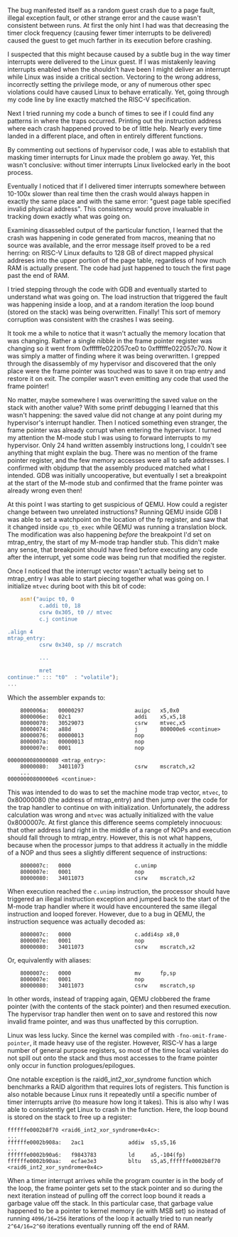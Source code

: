 The bug manifested itself as a random guest crash due to a page fault, illegal
exception fault, or other strange error and the cause wasn't consistent between
runs. At first the only hint I had was that decreasing the timer clock frequency
(causing fewer timer interrupts to be delivered) caused the guest to get much
farther in its execution before crashing.

I suspected that this might because caused by a subtle bug in the way timer
interrupts were delivered to the Linux guest. If I was mistakenly leaving
interrupts enabled when the shouldn't have been I might deliver an interrupt
while Linux was inside a critical section. Vectoring to the wrong address,
incorrectly setting the privilege mode, or any of numerous other spec violations
could have caused Linux to behave erratically. Yet, going through my code line
by line exactly matched the RISC-V specification.

Next I tried running my code a bunch of times to see if I could find any
patterns in where the traps occurred. Printing out the instruction address where
each crash happened proved to be of little help. Nearly every time landed in a
different place, and often in entirely different functions.

By commenting out sections of hypervisor code, I was able to establish that
masking timer interrupts for Linux made the problem go away. Yet, this wasn't
conclusive: without timer interrupts Linux livelocked early in the boot process.

Eventually I noticed that if I delivered timer interrupts somewhere between
10-100x slower than real time then the crash would always happen in exactly the
same place and with the same error: "guest page table specified invalid physical
address". This consistency would prove invaluable in tracking down exactly what
was going on.

Examining disassebled output of the particular function, I learned that the
crash was happening in code generated from macros, meaning that no source was
available, and the error message itself proved to be a red herring: on RISC-V
Linux defaults to 128 GB of direct mapped physical addreses into the upper
portion of the page table, regardless of how much RAM is actually present. The
code had just happened to touch the first page past the end of RAM.

I tried stepping through the code with GDB and eventually started to understand
what was going on. The load instruction that triggered the fault was happening
inside a loop, and at a random iteration the loop bound (stored on the stack)
was being overwritten. Finally! This sort of memory corruption was consistent
with the crashes I was seeing.

It took me a while to notice that it wasn't actually the memory location that
was changing. Rather a single nibble in the frame pointer register was changing
so it went from 0xffffffe022057ce0 to 0xffffffe022057c70. Now it was simply a
matter of finding where it was being overwritten. I grepped through the
disassembly of my hypervisor and discovered that the only place were the frame
pointer was touched was to save it on trap entry and restore it on exit. The
compiler wasn't even emitting any code that used the frame pointer!

No matter, maybe somewhere I was overwritting the saved value on the stack with
another value? With some printf debugging I learned that this wasn't happening:
the saved value did not change at any point during my hypervisor's interrupt
handler. Then I noticed something even stranger, the frame pointer was already
corrupt when entering the hypervisor. I turned my attention the M-mode stub I
was using to forward interrupts to my hypervisor. Only 24 hand written assembly
instructions long, I couldn't see anything that might explain the bug. There was
no mention of the frame pointer register, and the few memory accesses were all
to safe addresses. I confirmed with objdump that the assembly produced matched
what I intended. GDB was initially uncooperative, but eventually I set a
breakpoint at the start of the M-mode stub and confirmed that the frame pointer
was already wrong even then!

At this point I was starting to get suspicious of QEMU. How could a register
change between two unrelated instructions? Running QEMU inside GDB I was able to
set a watchpoint on the location of the fp register, and saw that it changed
inside `cpu_tb_exec` while QEMU was running a translation block. The
modification was also happening *before* the breakpoint I'd set on mtrap_entry,
the start of my M-mode trap handler stub. This didn't make any sense, that
breakpoint should have fired before executing any code after the interrupt, yet
some code was being run that modified the register.

Once I noticed that the interrupt vector wasn't actually being set to
mtrap_entry I was able to start piecing together what was going on. I initialize
`mtvec` during boot with this bit of code:

```rust
    asm!("auipc t0, 0
          c.addi t0, 18
          csrw 0x305, t0 // mtvec
          c.j continue

.align 4
mtrap_entry:
          csrw 0x340, sp // mscratch

          ...

          mret
continue:" ::: "t0"  : "volatile");
...
```

Which the assembler expands to:

```
    8000006a:   00000297                auipc   x5,0x0
    8000006e:   02c1                    addi    x5,x5,18
    80000070:   30529073                csrw    mtvec,x5
    80000074:   a88d                    j       800000e6 <continue>
    80000076:   00000013                nop
    8000007a:   00000013                nop
    8000007e:   0001                    nop

0000000080000080 <mtrap_entry>:
    80000080:   34011073                csrw    mscratch,x2
    ...
00000000800000e6 <continue>:
```

This was intended to do was to set the machine mode trap vector, `mtvec`, to
0x80000080 (the address of mtrap_entry) and then jump over the code for the trap
handler to continue on with initialization. Unfortunately, the address
calculation was wrong and `mtvec` was actually initialized with the value
0x8000007c. At first glance this difference seems completely innocuous: that
other address land right in the middle of a range of NOPs and execution should
fall through to mtrap_entry. However, this is not what happens, because when the
processor jumps to that address it actually in the middle of a NOP and thus sees
a slightly different sequence of instructions:

```
    8000007c:   0000                    c.unimp
    8000007e:   0001                    nop
    80000080:   34011073                csrw    mscratch,x2
```

When execution reached the `c.unimp` instruction, the processor should have
triggered an illegal instruction exception and jumped back to the start of the
M-mode trap handler where it would have encountered the same illegal instruction
and looped forever. However, due to a bug in QEMU, the instruction sequence was
actually decoded as:

```
    8000007c:   0000                    c.addi4sp x8,0
    8000007e:   0001                    nop
    80000080:   34011073                csrw    mscratch,x2
```

Or, equivalently with aliases:

```
    8000007c:   0000                    mv      fp,sp
    8000007e:   0001                    nop
    80000080:   34011073                csrw    mscratch,sp
```

In other words, instead of trapping again, QEMU clobbered the frame pointer
(with the contents of the stack pointer) and then resumed execution. The
hypervisor trap handler then went on to save and restored this now invalid frame
pointer, and was thus unaffected by this corruption.

Linux was less lucky. Since the kernel was compiled with
`-fno-omit-frame-pointer`, it made heavy use of the register. However, RISC-V
has a large number of general purpose registers, so most of the time local
variables do not spill out onto the stack and thus most accesses to the frame
pointer only occur in function prologues/epilogues.

One notable exception is the raid6_int2_xor_syndrome function which benchmarks a
RAID algorithm that requires lots of registers. This function is also notable
because Linux runs it repeatedly until a specific number of timer interrupts
arrive (to measure how long it takes). This is also why I was able to
consistently get Linux to crash in the function. Here, the loop bound is stored
on the stack to free up a register:

```
ffffffe0002b8f70 <raid6_int2_xor_syndrome+0x4c>:
...
ffffffe0002b908a:   2ac1              addiw  s5,s5,16
...
ffffffe0002b90a6:   f9843783          ld     a5,-104(fp)
ffffffe0002b90aa:   ecfae3e3          bltu	 s5,a5,ffffffe0002b8f70 <raid6_int2_xor_syndrome+0x4c>
```

When a timer interrupt arrives while the program counter is in the body of the
loop, the frame pointer gets set to the stack pointer and so during the next
iteration instead of pulling off the correct loop bound it reads a garbage value
off the stack. In this particular case, that garbage value happened to be a
pointer to kernel memory (ie with MSB set) so instead of running `4096/16=256`
iterations of the loop it actually tried to run nearly `2^64/16=2^60` iterations
eventually running off the end of RAM.
